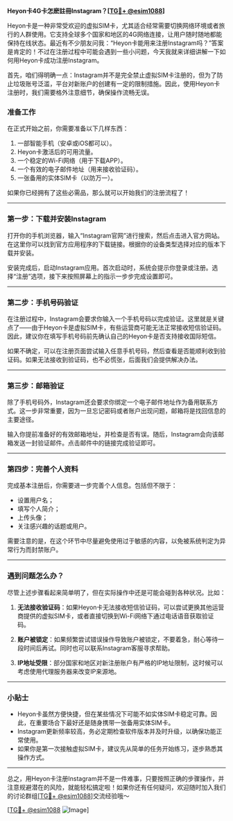 **Heyon卡4G卡怎麽註冊Instagram？[[TG💪+ @esim1088](https://t.me/s/esim1088)]**

Heyon卡是一种非常受欢迎的虚拟SIM卡，尤其适合经常需要切换网络环境或者旅行的人群使用。它支持全球多个国家和地区的4G网络连接，让用户随时随地都能保持在线状态。最近有不少朋友问我：“Heyon卡能用来注册Instagram吗？”答案是肯定的！不过在注册过程中可能会遇到一些小问题，今天我就来详细讲解一下如何用Heyon卡成功注册Instagram。

首先，咱们得明确一点：Instagram并不是完全禁止虚拟SIM卡注册的，但为了防止垃圾账号泛滥，平台对新账户的创建有一定的限制措施。因此，使用Heyon卡注册时，我们需要格外注意细节，确保操作流畅无误。

### **准备工作**
在正式开始之前，你需要准备以下几样东西：
1. 一部智能手机（安卓或iOS都可以）。
2. Heyon卡激活后的可用流量。
3. 一个稳定的Wi-Fi网络（用于下载APP）。
4. 一个有效的电子邮件地址（用来接收验证码）。
5. 一张备用的实体SIM卡（以防万一）。

如果你已经拥有了这些必需品，那么就可以开始我们的注册流程了！

---

### **第一步：下载并安装Instagram**

打开你的手机浏览器，输入“Instagram官网”进行搜索，然后点击进入官方网站。在这里你可以找到官方应用程序的下载链接。根据你的设备类型选择对应的版本下载并安装。

安装完成后，启动Instagram应用。首次启动时，系统会提示你登录或注册。选择“注册”选项，接下来按照屏幕上的指示一步步完成设置即可。

---

### **第二步：手机号码验证**

在注册过程中，Instagram会要求你输入一个手机号码以完成验证。这里就是关键点了——由于Heyon卡是虚拟SIM卡，有些运营商可能无法正常接收短信验证码。因此，建议你在填写手机号码前先确认自己的Heyon卡是否支持接收国际短信。

如果不确定，可以在注册页面尝试输入任意手机号码，然后查看是否能顺利收到验证码。如果无法接收到验证码，也不必慌张，后面我们会提供解决办法。

---

### **第三步：邮箱验证**

除了手机号码外，Instagram还会要求你绑定一个电子邮件地址作为备用联系方式。这一步非常重要，因为一旦忘记密码或者账户出现问题，邮箱将是找回信息的主要途径。

输入你提前准备好的有效邮箱地址，并检查是否有误。随后，Instagram会向该邮箱发送一封验证邮件。点击邮件中的链接完成验证即可。

---

### **第四步：完善个人资料**

完成基本注册后，你需要进一步完善个人信息。包括但不限于：
- 设置用户名；
- 填写个人简介；
- 上传头像；
- 关注感兴趣的话题或用户。

需要注意的是，在这个环节中尽量避免使用过于敏感的内容，以免被系统判定为异常行为而封禁账户。

---

### **遇到问题怎么办？**

尽管上述步骤看起来简单明了，但在实际操作中还是可能会碰到各种状况。比如：
1. **无法接收验证码**：如果Heyon卡无法接收短信验证码，可以尝试更换其他运营商提供的虚拟SIM卡，或者直接切换到Wi-Fi网络下通过电话语音获取验证码。
   
2. **账户被锁定**：如果频繁尝试错误操作导致账户被锁定，不要着急，耐心等待一段时间后再试。同时也可以联系Instagram客服寻求帮助。

3. **IP地址受限**：部分国家和地区对新注册账户有严格的IP地址限制，这时候可以考虑使用代理服务器来改变IP来源地。

---

### **小贴士**
- Heyon卡虽然方便快捷，但在某些情况下可能不如实体SIM卡稳定可靠。因此，在重要场合下最好还是随身携带一张备用实体SIM卡。
- Instagram更新频率较高，务必定期检查软件版本并及时升级，以确保功能正常使用。
- 如果你是第一次接触虚拟SIM卡，建议先从简单的任务开始练习，逐步熟悉其操作方式。

---

总之，用Heyon卡注册Instagram并不是一件难事，只要按照正确的步骤操作，并注意规避潜在的风险，就能轻松搞定啦！如果你还有任何疑问，欢迎随时加入我们的讨论群组[[TG💪+ @esim1088](https://t.me/s/esim1088)]交流经验哦～

[[TG💪+ @esim1088](https://t.me/s/esim1088) ![Image](https://i.postimg.cc/4NQfJmqS/Snipaste-2025-05-13-00-14-12.png)]
